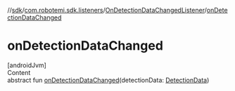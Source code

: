 //[sdk](../../../index.md)/[com.robotemi.sdk.listeners](../index.md)/[OnDetectionDataChangedListener](index.md)/[onDetectionDataChanged](on-detection-data-changed.md)



# onDetectionDataChanged  
[androidJvm]  
Content  
abstract fun [onDetectionDataChanged](on-detection-data-changed.md)(detectionData: [DetectionData](../../com.robotemi.sdk.model/-detection-data/index.md))  



